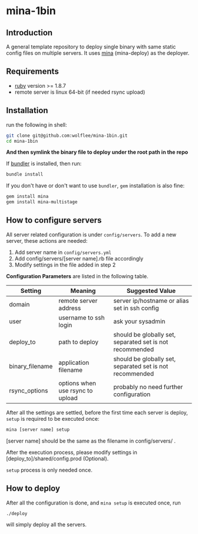 # mina-1bin

## Introduction

A general template repository to deploy single binary with same static config files on multiple servers. It uses [mina][] (mina-deploy) as the deployer.

## Requirements

- [ruby][] version >= 1.8.7
- remote server is linux 64-bit (if needed rsync upload)

## Installation

run the following in shell:

```bash
git clone git@github.com:wolflee/mina-1bin.git
cd mina-1bin
```
**And then symlink the binary file to deploy under the root path in the repo**

If [bundler][] is installed, then run:

```bash
bundle install
```

If you don't have or don't want to use `bundler`, `gem` installation is also fine:

```bash
gem install mina
gem install mina-multistage
```

## How to configure servers

All server related configuration is under `config/servers`. To add a new server, these actions are needed:

1. Add server name in `config/servers.yml`
2. Add config/servers/[server name].rb file accordingly
3. Modify settings in the file added in step 2

**<a id="config-parameters">Configuration Parameters</a>** are listed in the following table.

| Setting         | Meaning                          | Suggested Value                                          |
| --------------- | -------------------------------- | -------------------------------------------------------- |
| domain          | remote server address            | server ip/hostname or alias set in ssh config            |
| user            | username to ssh login            | ask your sysadmin                                        |
| deploy_to       | path to deploy                   | should be globally set, separated set is not recommended |
| binary_filename | application filename             | should be globally set, separated set is not recommended |
| rsync_options   | options when use rsync to upload | probably no need further configuration                   |

After all the settings are settled, before the first time each server is deploy, `setup` is required to be executed once:

```bash
mina [server name] setup
```

[server name] should be the same as the filename in config/servers/ .

After the execution process, please modify settings in [deploy_to]/shared/config.prod (Optional).

`setup` process is only needed once.

## How to deploy

After all the configuration is done, and `mina setup` is executed once, run 

```bash
./deploy
```
will simply deploy all the servers.

[ruby]: https://www.ruby-lang.org
[mina]: http://mina-deploy.github.io/mina/
[bundler]: http://bundler.io/